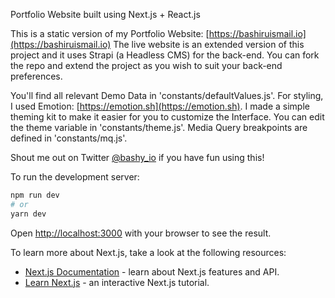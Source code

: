Portfolio Website built using Next.js + React.js

This is a static version of my Portfolio Website: [https://bashiruismail.io](https://bashiruismail.io)
The live website is an extended version of this project and it uses Strapi (a Headless CMS) for the back-end.
You can fork the repo and extend the project as you wish to suit your back-end preferences.

You'll find all relevant Demo Data in 'constants/defaultValues.js'.
For styling, I used Emotion: [https://emotion.sh](https://emotion.sh).
I made a simple theming kit to make it easier for you to customize the Interface.
You can edit the theme variable in 'constants/theme.js'.
Media Query breakpoints are defined in 'constants/mq.js'.

Shout me out on Twitter [@bashy_io](https://twitter.com/bashy_io) if you have fun using this!

To run the development server:

```bash
npm run dev
# or
yarn dev
```

Open [http://localhost:3000](http://localhost:3000) with your browser to see the result.

To learn more about Next.js, take a look at the following resources:

- [Next.js Documentation](https://nextjs.org/docs) - learn about Next.js features and API.
- [Learn Next.js](https://nextjs.org/learn) - an interactive Next.js tutorial.
